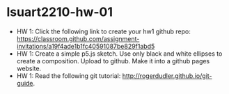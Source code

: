 # lsuart2210-hw-01
- HW 1: Click the following link to create your hw1 github repo:  https://classroom.github.com/assignment-invitations/a19f4ade1b1fc40591087be829f1abd5
- HW 1: Create a simple p5.js sketch. Use only black and white ellipses to create a composition. Upload to github. Make it into a github pages website. 
- HW 1: Read the following git tutorial: http://rogerdudler.github.io/git-guide.
